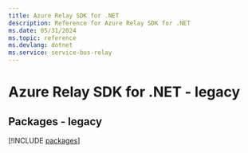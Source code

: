 ```yaml
---
title: Azure Relay SDK for .NET
description: Reference for Azure Relay SDK for .NET
ms.date: 05/31/2024
ms.topic: reference
ms.devlang: dotnet
ms.service: service-bus-relay
---
```

# Azure Relay SDK for .NET - legacy
## Packages - legacy
[!INCLUDE [packages](relay-index.md)]